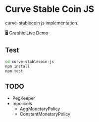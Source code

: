 # Curve Stable Coin JS

[curve-stablecoin](https://github.com/curvefi/curve-stablecoin) js implementation.

🖥️ [Graphic Live Demo](https://crvusd.0xreviews.xyz/)

## 

## Test

```sh
cd curve-stablecoin-js
npm install
npm test
```

## TODO

- PegKeeper
- mpoliceis
  - AggMonetaryPolicy
  - ConstantMonetaryPolicy